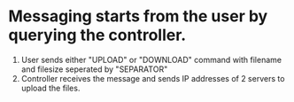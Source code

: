 # Messaging starts from the user by querying the controller. 

1. User sends either "UPLOAD" or "DOWNLOAD" command with filename and filesize seperated by "SEPARATOR"
2. Controller receives the message and sends IP addresses of 2 servers to upload the files. 
